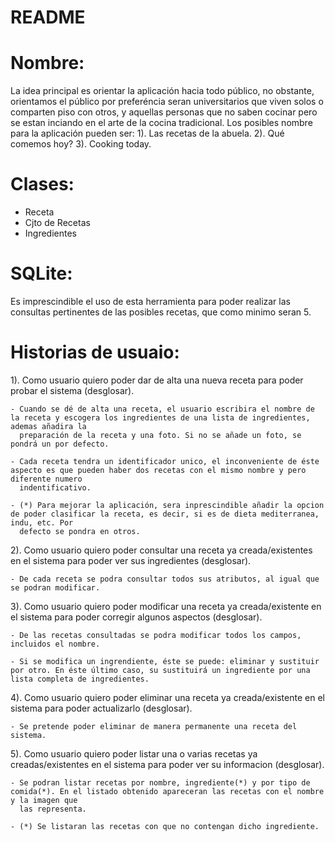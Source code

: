 # README #

Nombre:
=======
La idea principal es orientar la aplicación hacia todo público, no obstante, orientamos el público por preferéncia seran universitarios que viven solos
o comparten piso con otros, y aquellas personas que no saben cocinar pero se estan inciando en el arte de la cocina tradicional.
Los posibles nombre para la aplicación pueden ser:
1). Las recetas de la abuela.
2). Qué comemos hoy?
3). Cooking today.

Clases:
=======
- Receta
- Cjto de Recetas
- Ingredientes

SQLite: 
=======
Es imprescindible el uso de esta herramienta para poder realizar las consultas pertinentes de las posibles recetas, que como minimo seran 5.


Historias de usuaio:
====================
1). Como usuario quiero poder dar de alta una nueva receta para poder probar el sistema (desglosar).

	- Cuando se dé de alta una receta, el usuario escribira el nombre de la receta y escogera los ingredientes de una lista de ingredientes, ademas añadira la
	  preparación de la receta y una foto. Si no se añade un foto, se pondrá un por defecto. 
	  
	- Cada receta tendra un identificador unico, el inconveniente de éste aspecto es que pueden haber dos recetas con el mismo nombre y pero diferente numero 
	  indentificativo.
	  
	- (*) Para mejorar la aplicación, sera inprescindible añadir la opcion de poder clasificar la receta, es decir, si es de dieta mediterranea, indu, etc. Por
	  defecto se pondra en otros.

2). Como usuario quiero poder consultar una receta ya creada/existentes en el sistema para poder ver sus ingredientes (desglosar).
	
	- De cada receta se podra consultar todos sus atributos, al igual que se podran modificar.

3). Como usuario quiero poder modificar una receta ya creada/existente en el sistema para poder corregir algunos aspectos (desglosar).
	
	- De las recetas consultadas se podra modificar todos los campos, incluidos el nombre.
	
	- Si se modifica un ingrendiente, éste se puede: eliminar y sustituir por otro. En éste último caso, su sustituirá un ingrediente por una lista completa de ingredientes.

4). Como usuario quiero poder eliminar una receta ya creada/existente en el sistema para poder actualizarlo (desglosar).
	
	- Se pretende poder eliminar de manera permanente una receta del sistema.
	
5). Como usuario quiero poder listar una o varias recetas ya creadas/existentes en el sistema para poder ver su informacion (desglosar).
	
	- Se podran listar recetas por nombre, ingrediente(*) y por tipo de comida(*). En el listado obtenido apareceran las recetas con el nombre y la imagen que 
	  las representa.
	
	- (*) Se listaran las recetas con que no contengan dicho ingrediente.